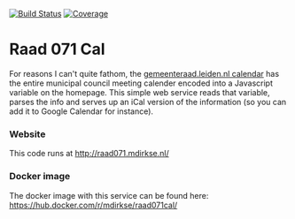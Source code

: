 [![Build Status](https://travis-ci.org/mdirkse/raad071cal.svg?branch=master)](https://travis-ci.org/mdirkse/raad071cal)
[![Coverage](https://codecov.io/gh/mdirkse/raad071cal/branch/master/graph/badge.svg)](https://codecov.io/gh/mdirkse/raad071cal)

# Raad 071 Cal
For reasons I can't quite fathom, the [gemeenteraad.leiden.nl calendar](http://leiden.notudoc.nl/cgi-bin/calendar.cgi) has the entire municipal council meeting calender encoded into a Javascript variable on the homepage.
This simple web service reads that variable, parses the info and serves up an iCal version of the information (so you can add it to Google Calendar for instance).

### Website
This code runs at http://raad071.mdirkse.nl/

### Docker image
The docker image with this service can be found here: https://hub.docker.com/r/mdirkse/raad071cal/

